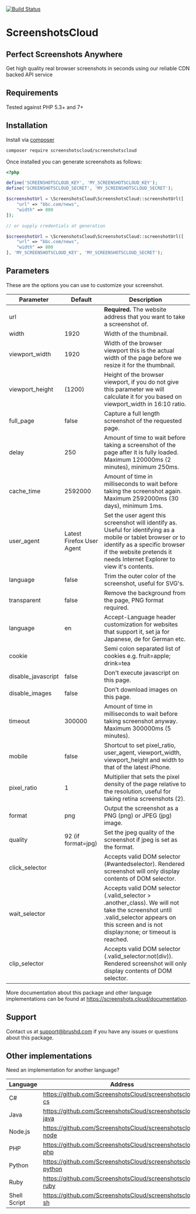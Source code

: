 [![Build Status](https://travis-ci.org/ScreenshotsCloud/screenshotscloud-php.svg?branch=master)](https://travis-ci.org/ScreenshotsCloud/screenshotscloud-php)

# ScreenshotsCloud

## Perfect Screenshots Anywhere

Get high quality real browser screenshots in seconds using our reliable CDN backed API service

## Requirements

Tested against PHP 5.3+ and 7+

## Installation

Install via [composer](https://getcomposer.org/)

```bash
composer require screenshotscloud/screenshotscloud
```

Once installed you can generate screenshots as follows:

```php
<?php

define('SCREENSHOTSCLOUD_KEY', 'MY_SCREENSHOTSCLOUD_KEY');
define('SCREENSHOTSCLOUD_SECRET', 'MY_SCREENSHOTSCLOUD_SECRET');

$screenshotUrl = \ScreenshotsCloud\ScreenshotsCloud::screenshotUrl([
	"url" => "bbc.com/news",
	"width" => 800
]);

// or supply credentials at generation

$screenshotUrl = \ScreenshotsCloud\ScreenshotsCloud::screenshotUrl([
	"url" => "bbc.com/news",
	"width" => 800
], 'MY_SCREENSHOTSCLOUD_KEY', 'MY_SCREENSHOTSCLOUD_SECRET');
```

## Parameters

These are the options you can use to customize your screenshot.

| Parameter | Default | Description |
| --- | --- | --- |
| url | | **Required.** The website address that you want to take a screenshot of. |
| width | 1920 | Width of the thumbnail. |
| viewport_width | 1920 | Width of the browser viewport this is the actual width of the page before we resize it for the thumbnail. |
| viewport_height | (1200) | Height of the browser viewport, if you do not give this parameter we will calculate it for you based on viewport_width in 16:10 ratio. |
| full_page | false | Capture a full length screenshot of the requested page. |
| delay | 250 | Amount of time to wait before taking a screenshot of the page after it is fully loaded. Maximum 120000ms (2 minutes), minimum 250ms. |
| cache_time | 2592000 | Amount of time in milliseconds to wait before taking the screenshot again. Maximum 2592000ms (30 days), minimum 1ms. |
| user_agent | Latest Firefox User Agent | Set the user agent this screenshot will identify as. Useful for identifying as a mobile or tablet browser or to identify as a specific browser if the website pretends it needs Internet Explorer to view it's contents. |
| language | false | Trim the outer color of the screenshot, useful for SVG's. |
| transparent | false | Remove the background from the page, PNG format required. |
| language | en | Accept-Language header customization for websites that support it, set ja for Japanese, de for German etc. |
| cookie | | Semi colon separated list of cookies e.g. fruit=apple; drink=tea |
| disable_javascript | false | Don't execute javascript on this page. |
| disable_images | false | Don't download images on this page. |
| timeout | 300000 | Amount of time in milliseconds to wait before taking screenshot anyway. Maximum 300000ms (5 minutes). |
| mobile | false | Shortcut to set pixel_ratio, user_agent, viewport_width, viewport_height and width to that of the latest iPhone. |
| pixel_ratio | 1 | Multiplier that sets the pixel density of the page relative to the resolution, useful for taking retina screenshots (2). |
| format | png | Output the screenshot as a PNG (png) or JPEG (jpg) image. |
| quality | 92 (if format=jpg) | Set the jpeg quality of the screenshot if jpeg is set as the format. |
| click_selector | | Accepts valid DOM selector (#wantedselector). Rendered screenshot will only display contents of DOM selector. |
| wait_selector | | Accepts valid DOM selector (.valid_selector > .another_class). We will not take the screenshot until .valid_selector appears on this screen and is not display:none; or timeout is reached. |
| clip_selector | | Accepts valid DOM selector (.valid_selector:not(div)). Rendered screenshot will only display contents of DOM selector. |

More documentation about this package and other language implementations can be found at https://screenshots.cloud/documentation.

## Support

Contact us at support@brushd.com if you have any issues or questions about this package.

## Other implementations

Need an implementation for another language?

| Language | Address |
| --- | --- |
| C# | https://github.com/ScreenshotsCloud/screenshotscloud-cs |
| Java | https://github.com/ScreenshotsCloud/screenshotscloud-java |
| Node.js |https://github.com/ScreenshotsCloud/screenshotscloud-node |
| PHP | https://github.com/ScreenshotsCloud/screenshotscloud-php |
| Python |https://github.com/ScreenshotsCloud/screenshotscloud-python |
| Ruby | https://github.com/ScreenshotsCloud/screenshotscloud-ruby |
| Shell Script | https://github.com/ScreenshotsCloud/screenshotscloud-sh |